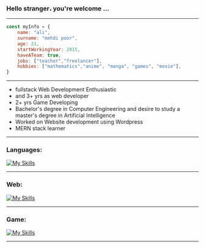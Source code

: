 ### Hello stranger، you're welcome ...
_________________________________________________________________________________________________________________________________________________________________________

```javascript
const myInfo = {
    name: "ali",
    surname: "mehdi poor",
    age: 21,
    startWorkingYear: 2015,
    haveATeam: true,
    jobs: ["teacher","freelancer"],
    hobbies: ["mathematics","anime", "manga", "games", "movie"],
}
```

_________________________________________________________________________________________________________________________________________________________________________

- fullstack Web Development Enthusiastic
- and 3+ yrs as web developer
- 2+ yrs Game Developing
- Bachelor's degree in Computer Engineering and desire to study a master's degree in Artificial Intelligence
- Worked on Website development using Wordpress
- MERN stack learner
_________________________________________________________________________________________________________________________________________________________________________

### Languages:

[![My Skills](https://skillicons.dev/icons?i=js,php,python,csharp&theme=light)](https://github.com/wolferina)

_________________________________________________________________________________________________________________________________________________________________________

### Web:
[![My Skills](https://skillicons.dev/icons?i=bootstrap,tailwind,react,nextjs,wordpress,nodejs,express,mysql,mongodb&theme=light)](https://github.com/wolferina)

_________________________________________________________________________________________________________________________________________________________________________

### Game:
[![My Skills](https://skillicons.dev/icons?i=unity,blender&theme=light)](https://github.com/wolferina)

_________________________________________________________________________________________________________________________________________________________________________


